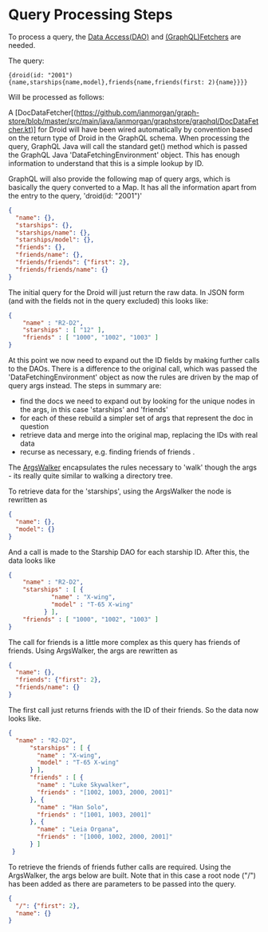 # Query Processing Steps

To process a query, the [Data Access(DAO)](daos) and [(GraphQL)Fetchers](fetchers) are needed. 
 
The query: 

```
{droid(id: "2001"){name,starships{name,model},friends{name,friends(first: 2){name}}}}
``` 

Will be processed as follows: 

A [DocDataFetcher[(https://github.com/ianmorgan/graph-store/blob/master/src/main/java/ianmorgan/graphstore/graphql/DocDataFetcher.kt)] 
for Droid will have been wired automatically by convention based on the 
return type of Droid in the GraphQL schema. When processing the query, GraphQL Java will call the
standard get() method which is passed the GraphQL Java 
'DataFetchingEnvironment' object. This has enough information to understand that this is a simple 
lookup by ID. 

GraphQL will also provide the following map of query args, which is basically the query converted to 
a Map. It has all the information apart from the entry to the query, 'droid(id: "2001")' 

```json
{
  "name": {},
  "starships": {},
  "starships/name": {},
  "starships/model": {},
  "friends": {},
  "friends/name": {},
  "friends/friends": {"first": 2},
  "friends/friends/name": {}
}
```

The initial query for the Droid will just return the raw data. In JSON form (and with the fields not in the query 
excluded) this looks like:

```json
{
    "name" : "R2-D2",
    "starships" : [ "12" ],
    "friends" : [ "1000", "1002", "1003" ]
}
```

At this point we now need to expand out the ID fields by making further calls to the DAOs. There is a difference 
to the original call, which was passed the 'DataFetchingEnvironment' object as now the rules are driven by the map of 
query args instead. The steps in summary are: 

* find the docs we need to expand out by looking for the unique nodes in the args, in this case 'starships' and 'friends'
* for each of these rebuild a simpler set of args that represent the doc in question
* retrieve data and merge into the original map, replacing the IDs with real data
* recurse as necessary, e.g. finding friends of friends .

The [ArgsWalker](https://github.com/ianmorgan/graph-store/blob/master/src/main/java/ianmorgan/graphstore/graphql/ArgsWalker.kt)
encapsulates the rules necessary to 'walk' though the args - its really quite similar to walking a directory tree.

To retrieve data for the 'starships', using the ArgsWalker the node is rewritten as 
```json
{
  "name": {},
  "model": {}
}
```

And a call is made to the Starship DAO for each starship ID. After this, the data looks like 

```json
{
    "name" : "R2-D2",
    "starships" : [ {
            "name" : "X-wing",
            "model" : "T-65 X-wing"
          } ],
    "friends" : [ "1000", "1002", "1003" ]
}
```

The call for friends is a little more complex as this query has friends of friends. Using ArgsWalker,
the args are rewritten as 

```json
{
  "name": {},
  "friends": {"first": 2},
  "friends/name": {}
}
```

The first call just returns friends with the ID of their 
friends. So the data now looks like.

```json
{
  "name" : "R2-D2",
      "starships" : [ {
        "name" : "X-wing",
        "model" : "T-65 X-wing"
      } ],
      "friends" : [ {
        "name" : "Luke Skywalker",
        "friends" : "[1002, 1003, 2000, 2001]"
      }, {
        "name" : "Han Solo",
        "friends" : "[1001, 1003, 2001]"
      }, {
        "name" : "Leia Organa",
        "friends" : "[1000, 1002, 2000, 2001]"
      } ]
 }
```

To retrieve the friends of friends futher calls are required. Using the ArgsWalker, the args below are built. Note 
that in this case a root node ("/") has been added as there are parameters to be passed into the query. 

```json
{
  "/": {"first": 2},
  "name": {}
}
```




